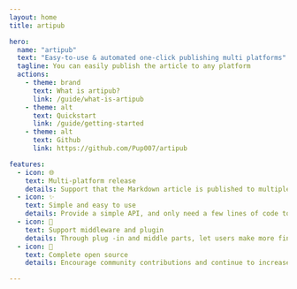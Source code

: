 ```yaml
---
layout: home
title: artipub

hero:
  name: "artipub"
  text: "Easy-to-use & automated one-click publishing multi platforms"
  tagline: You can easily publish the article to any platform
  actions:
    - theme: brand
      text: What is artipub?
      link: /guide/what-is-artipub
    - theme: alt
      text: Quickstart
      link: /guide/getting-started
    - theme: alt
      text: Github
      link: https://github.com/Pup007/artipub

features:
  - icon: 🌐
    text: Multi-platform release
    details: Support that the Markdown article is published to multiple mainstream any platforms, including but not limited to Notion, Medium, Dev.to, etc.
  - icon: ✨
    text: Simple and easy to use
    details: Provide a simple API, and only need a few lines of code to implement the article release.
  - icon: 🔌
    text: Support middleware and plugin
    details: Through plug -in and middle parts, let users make more fine -grained control processing and release processes.
  - icon: 📖
    text: Complete open source
    details: Encourage community contributions and continue to increase new platform support and functions.

---
```


